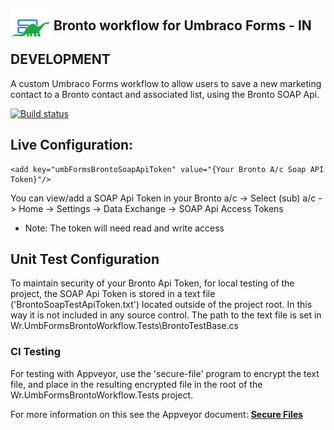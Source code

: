 ## <img height="64" src="assets/bronto-workflow_icon64.png " style="margin-bottom: 5px" align="middle" alt="Bronto workflow" title="Umbraco Phone Manager"> Bronto workflow for Umbraco Forms - IN DEVELOPMENT
A custom Umbraco Forms workflow to allow users to save a new marketing contact to a Bronto contact and associated list, using the Bronto SOAP Api.

[![Build status](https://ci.appveyor.com/api/projects/status/sbbekv4d73eghk2c?svg=true)](https://ci.appveyor.com/project/willroscoe/umbraco-forms-bronto-workflow)


## Live Configuration:

```
<add key="umbFormsBrontoSoapApiToken" value="{Your Bronto A/c Soap API Token}"/>
```

You can view/add a SOAP Api Token in your Bronto a/c -> Select (sub) a/c -> Home -> Settings -> Data Exchange -> SOAP Api Access Tokens
 - Note: The token will need read and write access


## Unit Test Configuration

To maintain security of your Bronto Api Token, for local testing of the project, the SOAP Api Token is stored in a text file ('BrontoSoapTestApiToken.txt') located outside of the project root. In this way it is not included in any source control. The path to the text file is set in Wr.UmbFormsBrontoWorkflow.Tests\BrontoTestBase.cs

### CI Testing
For testing with Appveyor, use the 'secure-file' program to encrypt the text file, and place in the resulting encrypted file in the root of the Wr.UmbFormsBrontoWorkflow.Tests project.

For more information on this see the Appveyor document: [**Secure Files**](https://www.appveyor.com/docs/how-to/secure-files/)